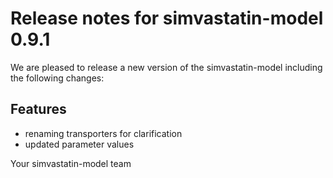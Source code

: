 # Release notes for simvastatin-model 0.9.1

We are pleased to release a new version of the simvastatin-model including the 
following changes:

## Features
- renaming transporters for clarification
- updated parameter values

Your simvastatin-model team
